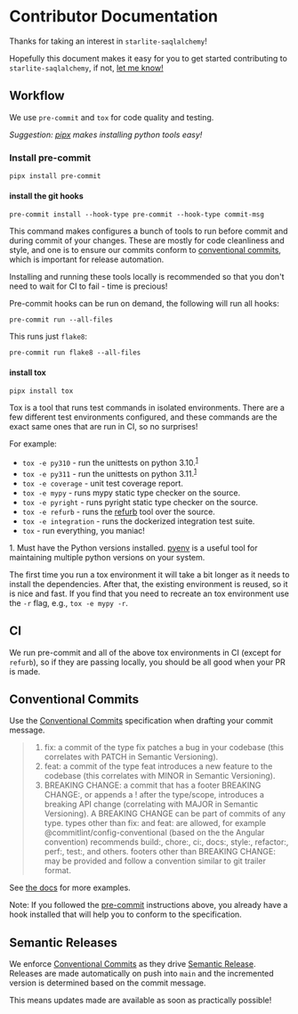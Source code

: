 # Contributor Documentation

Thanks for taking an interest in `starlite-saqlalchemy`!

Hopefully this document makes it easy for you to get started contributing to `starlite-saqlalchemy`,
if not, [let me know!](https://github.com/topsport-com-au/starlite-saqlalchemy/issues)

## Workflow

We use `pre-commit` and `tox` for code quality and testing.

_Suggestion: [pipx](https://pypa.github.io/pipx/) makes installing python tools easy!_

### Install pre-commit

`pipx install pre-commit`

#### install the git hooks

`pre-commit install --hook-type pre-commit --hook-type commit-msg`

This command makes configures a bunch of tools to run before commit and during commit of your
changes. These are mostly for code cleanliness and style, and one is to ensure our commits conform
to [conventional commits](https://www.conventionalcommits.org), which is important for release
automation.

Installing and running these tools locally is recommended so that you don't need to wait for CI to
fail - time is precious!

Pre-commit hooks can be run on demand, the following will run all hooks:

`pre-commit run --all-files`

This runs just `flake8`:

`pre-commit run flake8 --all-files`

#### install tox

`pipx install tox`

Tox is a tool that runs test commands in isolated environments. There are a few different test
environments configured, and these commands are the exact same ones that are run in CI, so no
surprises!

For example:

- `tox -e py310` - run the unittests on python 3.10.<sup>[1](#tox1)</sup>
- `tox -e py311` - run the unittests on python 3.11.<sup>[1](#tox1)</sup>
- `tox -e coverage` - unit test coverage report.
- `tox -e mypy` - runs mypy static type checker on the source.
- `tox -e pyright` - runs pyright static type checker on the source.
- `tox -e refurb` - runs the [refurb](https://github.com/dosisod/refurb) tool over the source.
- `tox -e integration` - runs the dockerized integration test suite.
- `tox` - run everything, you maniac!

<a name="tox1">1</a>. Must have the Python versions installed.
[pyenv](https://github.com/pyenv/pyenv) is a useful tool for maintaining multiple python versions on
your system.

The first time you run a tox environment it will take a bit longer as it needs to install the
dependencies. After that, the existing environment is reused, so it is nice and fast. If you find
that you need to recreate an tox environment use the `-r` flag, e.g., `tox -e mypy -r`.

## CI

We run pre-commit and all of the above tox environments in CI (except for `refurb`), so if they are
passing locally, you should be all good when your PR is made.

## Conventional Commits

Use the [Conventional Commits](https://www.conventionalcommits.org/en/v1.0.0/) specification when
drafting your commit message.

> 1. fix: a commit of the type fix patches a bug in your codebase (this correlates with PATCH in
>    Semantic Versioning).
> 2. feat: a commit of the type feat introduces a new feature to the codebase (this correlates with
>    MINOR in Semantic Versioning).
> 3. BREAKING CHANGE: a commit that has a footer BREAKING CHANGE:, or appends a ! after the
>    type/scope, introduces a breaking API change (correlating with MAJOR in Semantic Versioning). A BREAKING CHANGE can be part of commits of any type.
>    types other than fix: and feat: are allowed, for example @commitlint/config-conventional (based on the the Angular convention) recommends build:, chore:, ci:, docs:, style:, refactor:, perf:, test:, and others.
>    footers other than BREAKING CHANGE: <description> may be provided and follow a convention similar to git trailer format.

See [the docs](https://www.conventionalcommits.org/en/v1.0.0/) for more examples.

Note: If you followed the [pre-commit](#install-pre-commit) instructions above, you already have a
hook installed that will help you to conform to the specification.

## Semantic Releases

We enforce [Conventional Commits](#conventional-commits) as they drive
[Semantic Release](https://python-semantic-release.readthedocs.io/en/latest/#). Releases are made
automatically on push into `main` and the incremented version is determined based on the commit
message.

This means updates made are available as soon as practically possible!
